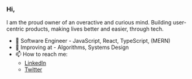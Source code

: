 ### Hi, 
I am the proud owner of an overactive and curious mind. Building user-centric products, making lives better and easier, through tech.

- 🌱 Software Engineer - JavaScript, React, TypeScript, (MERN) 
- 💬 Improving at - Algorithms, Systems Design
- 📫 How to reach me: 
    - [LinkedIn](https://www.linkedin.com/in/ariyo-adekola-micheal-bb9588177/)
    - [Twitter](https://twitter.com/ariy_o)
